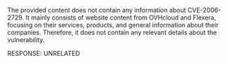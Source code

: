 The provided content does not contain any information about CVE-2006-2729. It mainly consists of website content from OVHcloud and Flexera, focusing on their services, products, and general information about their companies. Therefore, it does not contain any relevant details about the vulnerability.

RESPONSE: UNRELATED